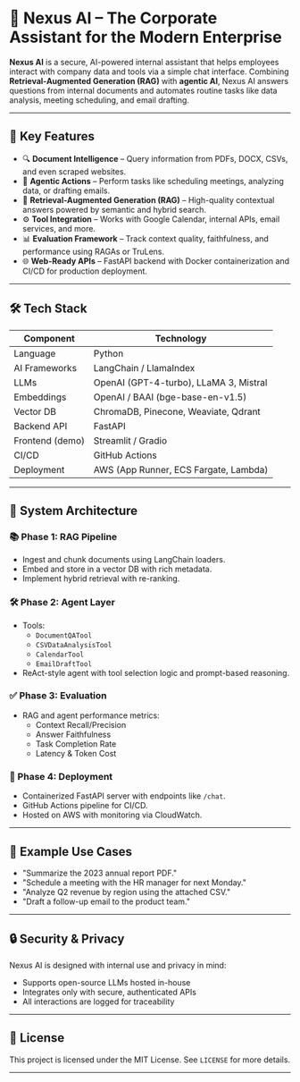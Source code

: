 # 🤖 Nexus AI – The Corporate Assistant for the Modern Enterprise

**Nexus AI** is a secure, AI-powered internal assistant that helps employees interact with company data and tools via a simple chat interface. Combining **Retrieval-Augmented Generation (RAG)** with **agentic AI**, Nexus AI answers questions from internal documents and automates routine tasks like data analysis, meeting scheduling, and email drafting.

---

## 🚀 Key Features

- 🔍 **Document Intelligence** – Query information from PDFs, DOCX, CSVs, and even scraped websites.
- 🤖 **Agentic Actions** – Perform tasks like scheduling meetings, analyzing data, or drafting emails.
- 🧠 **Retrieval-Augmented Generation (RAG)** – High-quality contextual answers powered by semantic and hybrid search.
- ⚙️ **Tool Integration** – Works with Google Calendar, internal APIs, email services, and more.
- 📊 **Evaluation Framework** – Track context quality, faithfulness, and performance using RAGAs or TruLens.
- 🌐 **Web-Ready APIs** – FastAPI backend with Docker containerization and CI/CD for production deployment.

---

## 🛠️ Tech Stack

| Component         | Technology                              |
|------------------|------------------------------------------|
| Language          | Python                                   |
| AI Frameworks     | LangChain / LlamaIndex                   |
| LLMs              | OpenAI (GPT-4-turbo), LLaMA 3, Mistral   |
| Embeddings        | OpenAI / BAAI (bge-base-en-v1.5)         |
| Vector DB         | ChromaDB, Pinecone, Weaviate, Qdrant     |
| Backend API       | FastAPI                                  |
| Frontend (demo)   | Streamlit / Gradio                       |
| CI/CD             | GitHub Actions                           |
| Deployment        | AWS (App Runner, ECS Fargate, Lambda)    |

---

## 🧩 System Architecture

### 📚 Phase 1: RAG Pipeline
- Ingest and chunk documents using LangChain loaders.
- Embed and store in a vector DB with rich metadata.
- Implement hybrid retrieval with re-ranking.

### 🛠️ Phase 2: Agent Layer
- Tools:
  - `DocumentQATool`
  - `CSVDataAnalysisTool`
  - `CalendarTool`
  - `EmailDraftTool`
- ReAct-style agent with tool selection logic and prompt-based reasoning.

### ✅ Phase 3: Evaluation
- RAG and agent performance metrics:
  - Context Recall/Precision
  - Answer Faithfulness
  - Task Completion Rate
  - Latency & Token Cost

### 🚀 Phase 4: Deployment
- Containerized FastAPI server with endpoints like `/chat`.
- GitHub Actions pipeline for CI/CD.
- Hosted on AWS with monitoring via CloudWatch.

---

## 💬 Example Use Cases

- "Summarize the 2023 annual report PDF."
- "Schedule a meeting with the HR manager for next Monday."
- "Analyze Q2 revenue by region using the attached CSV."
- "Draft a follow-up email to the product team."

---

## 🔒 Security & Privacy

Nexus AI is designed with internal use and privacy in mind:
- Supports open-source LLMs hosted in-house
- Integrates only with secure, authenticated APIs
- All interactions are logged for traceability

---

## 📄 License

This project is licensed under the MIT License. See `LICENSE` for more details.

---

